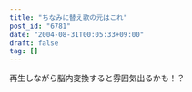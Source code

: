 ```yaml
---
title: "ちなみに替え歌の元はこれ"
post_id: "6781"
date: "2004-08-31T00:05:33+09:00"
draft: false
tag: []
---
```



再生しながら脳内変換すると雰囲気出るかも！？
